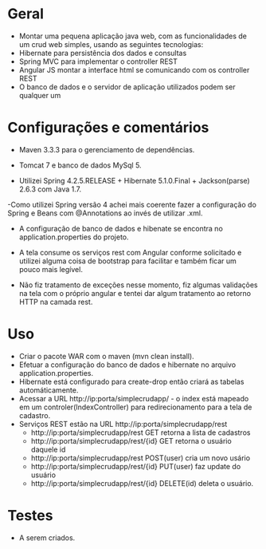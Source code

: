 # Geral

 - Montar uma pequena aplicação java web, com as funcionalidades de um crud web simples, usando as seguintes tecnologias:
  - Hibernate para persistência dos dados e consultas
  - Spring MVC para implementar o controller REST
  - Angular JS montar a interface html se comunicando com os controller REST
  - O banco de dados e o servidor de aplicação utilizados podem ser qualquer um

# Configurações e comentários

- Maven 3.3.3 para o gerenciamento de dependências. 
- Tomcat 7 e banco de dados MySql 5.

- Utilizei Spring 4.2.5.RELEASE + Hibernate 5.1.0.Final + Jackson(parse) 2.6.3 com Java 1.7.

-Como utilizei Spring versão 4 achei mais coerente fazer a configuração do Spring e Beans com @Annotations ao invés de utilizar .xml. 

- A configuração de banco de dados e hibenate se encontra no application.properties do projeto. 

- A tela consume os serviços rest com Angular conforme solicitado e utilizei alguma coisa de bootstrap para facilitar e também ficar um pouco mais legível. 

- Não fiz tratamento de exceções nesse momento, fiz algumas validações na tela com o próprio angular e tentei dar algum tratamento ao retorno HTTP na camada rest. 

# Uso

- Criar o pacote WAR com o maven (mvn clean install).
- Efetuar a configuração do banco de dados e hibernate no arquivo application.properties. 
- Hibernate está configurado para create-drop então criará as tabelas automáticamente.
- Acessar a URL http://ip:porta/simplecrudapp/ - o index está mapeado em um controler(IndexController) para redirecionamento para a tela de cadastro.
- Serviços REST estão na URL http://ip:porta/simplecrudapp/rest
  - http://ip:porta/simplecrudapp/rest GET retorna a lista de cadastros
  - http://ip:porta/simplecrudapp/rest/{id} GET retorna o usuário daquele id
  - http://ip:porta/simplecrudapp/rest POST(user) cria um novo usário
  - http://ip:porta/simplecrudapp/rest/{id} PUT(user) faz update do usuário
  - http://ip:porta/simplecrudapp/rest/{id} DELETE(id) deleta o usuário.

# Testes 
- A serem criados.
